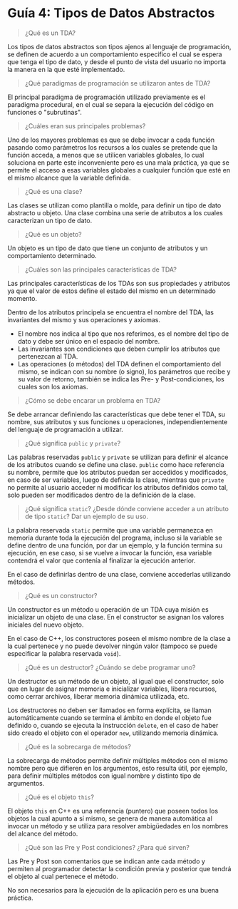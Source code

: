 # Guía 4: Tipos de Datos Abstractos

> ¿Qué es un TDA?

Los tipos de datos abstractos son tipos ajenos al lenguaje de programación, se
definen de acuerdo a un comportamiento especifico el cual se espera que tenga el
tipo de dato, y desde el punto de vista del usuario no importa la manera en la
que esté implementado.

> ¿Qué paradigmas de programación se utilizaron antes de TDA?

El principal paradigma de programación utilizado previamente es el paradigma
procedural, en el cual se separa la ejecución del código en funciones o
"subrutinas".

> ¿Cuáles eran sus principales problemas?

Uno de los mayores problemas es que se debe invocar a cada función pasando como
parámetros los recursos a los cuales se pretende que la función acceda, a menos
que se utilicen variables globales, lo cual soluciona en parte este
inconveniente pero es una mala práctica, ya que se permite el acceso a esas
variables globales a cualquier función que esté en el mismo alcance que la
variable definida.

> ¿Qué es una clase?

Las clases se utilizan como plantilla o molde, para definir un tipo de dato
abstracto u objeto. Una clase combina una serie de atributos a los cuales
caracterizan un tipo de dato.

> ¿Qué es un objeto?

Un objeto es un tipo de dato que tiene un conjunto de atributos y un
comportamiento determinado.

> ¿Cuáles son las principales características de TDA?

Las principales características de los TDAs son sus propiedades y atributos ya
que el valor de estos define el estado del mismo en un determinado momento.

Dentro de los atributos principela se encuentra el nombre del TDA, las
invariantes del mismo y sus operaciones y axiomas.

* El nombre nos indica al tipo que nos referimos, es el nombre del tipo de dato
  y debe ser único en el espacio del nombre.
* Las invariantes son condiciones que deben cumplir los atributos que
  pertenezcan al TDA.
* Las operaciones (o métodos) del TDA definen el comportamiento del mismo, se
  indican con su nombre (o signo), los parámetros que recibe y su valor de
  retorno, también se indica las Pre- y Post-condiciones, los cuales son los
  axiomas.

> ¿Cómo se debe encarar un problema en TDA?

Se debe arrancar definiendo las características que debe tener el TDA, su
nombre, sus atributos y sus funciones u operaciones, independientemente del
lenguaje de programación a utilizar.

> ¿Qué significa `public` y `private`?

Las palabras reservadas `public` y `private` se utilizan para definir el alcance
de los atributos cuando se define una clase. `public` como hace referencia su
nombre, permite que los atributos puedan ser accedidos y modificados, en caso de
ser variables, luego de definida la clase, mientras que `private` no
permite al usuario acceder ni modificar los atributos definidos como tal, solo
pueden ser modificados dentro de la definición de la clase.

> ¿Qué significa `static`? ¿Desde dónde conviene acceder a un atributo de tipo
> `static`? Dar un ejemplo de su uso.

La palabra reservada `static` permite que una variable permanezca en memoria
durante toda la ejecución del programa, incluso si la variable se define dentro
de una función, por dar un ejemplo, y la función termina su ejecución, en ese
caso, si se vuelve a invocar la función, esa variable contendrá el valor que
contenía al finalizar la ejecución anterior.

En el caso de definirlas dentro de una clase, conviene accederlas utilizando
métodos.

> ¿Qué es un constructor?

Un constructor es un método u operación de un TDA cuya misión es inicializar un
objeto de una clase. En el constructor se asignan los valores iniciales del
nuevo objeto.

En el caso de C++, los constructores poseen el mismo nombre de la clase a la
cual pertenece y no puede devolver ningún valor (tampoco se puede especificar la
palabra reservada `void`).

> ¿Qué es un destructor? ¿Cuándo se debe programar uno?

Un destructor es un método de un objeto, al igual que el constructor, solo que
en lugar de asignar memoria e inicializar variables, libera recursos, como
cerrar archivos, liberar memoria dinámica utilizada, etc.

Los destructores no deben ser llamados en forma explícita, se llaman
automáticamente cuando se termina el ámbito en donde el objeto fue definido o,
cuando se ejecuta la instrucción `delete`, en el caso de haber sido creado el
objeto con el operador `new`, utilizando memoria dinámica.

> ¿Qué es la sobrecarga de métodos?

La sobrecarga de métodos permite definir múltiples métodos con el mismo nombre
pero que difieren en los argumentos, esto resulta útil, por ejemplo, para
definir múltiples métodos con igual nombre y distinto tipo de argumentos.

> ¿Qué es el objeto `this`?

El objeto `this` en C++ es una referencia (puntero) que poseen todos los objetos
la cual apunto a sí mismo, se genera de manera automática al invocar un método y
se utiliza para resolver ambigüedades en los nombres del alcance del método.

> ¿Qué son las Pre y Post condiciones? ¿Para qué sirven?

Las Pre y Post son comentarios que se indican ante cada método y permiten al
programador detectar la condición previa y posterior que tendrá el objeto al
cual pertenece el método.

No son necesarios para la ejecución de la aplicación pero es una buena práctica.
